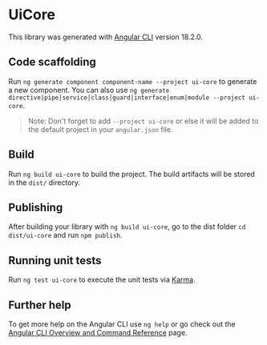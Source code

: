 # UiCore

This library was generated with [Angular CLI](https://github.com/angular/angular-cli) version 18.2.0.

## Code scaffolding

Run `ng generate component component-name --project ui-core` to generate a new component. You can also use `ng generate directive|pipe|service|class|guard|interface|enum|module --project ui-core`.
> Note: Don't forget to add `--project ui-core` or else it will be added to the default project in your `angular.json` file. 

## Build

Run `ng build ui-core` to build the project. The build artifacts will be stored in the `dist/` directory.

## Publishing

After building your library with `ng build ui-core`, go to the dist folder `cd dist/ui-core` and run `npm publish`.

## Running unit tests

Run `ng test ui-core` to execute the unit tests via [Karma](https://karma-runner.github.io).

## Further help

To get more help on the Angular CLI use `ng help` or go check out the [Angular CLI Overview and Command Reference](https://angular.dev/tools/cli) page.
